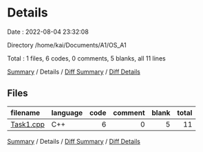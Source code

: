 # Details

Date : 2022-08-04 23:32:08

Directory /home/kai/Documents/A1/OS_A1

Total : 1 files,  6 codes, 0 comments, 5 blanks, all 11 lines

[Summary](results.md) / Details / [Diff Summary](diff.md) / [Diff Details](diff-details.md)

## Files
| filename | language | code | comment | blank | total |
| :--- | :--- | ---: | ---: | ---: | ---: |
| [Task1.cpp](/Task1.cpp) | C++ | 6 | 0 | 5 | 11 |

[Summary](results.md) / Details / [Diff Summary](diff.md) / [Diff Details](diff-details.md)
